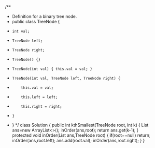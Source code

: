 /**
 * Definition for a binary tree node.
 * public class TreeNode {
 *     int val;
 *     TreeNode left;
 *     TreeNode right;
 *     TreeNode() {}
 *     TreeNode(int val) { this.val = val; }
 *     TreeNode(int val, TreeNode left, TreeNode right) {
 *         this.val = val;
 *         this.left = left;
 *         this.right = right;
 *     }
 * }
 */
class Solution {
    public int kthSmallest(TreeNode root, int k) {
        List<Integer> ans=new ArrayList<>();
        inOrder(ans,root);
        return ans.get(k-1);
    }
    protected void inOrder(List<Integer> ans,TreeNode root)
    {
        if(root==null)
            return;
        inOrder(ans,root.left);
        ans.add(root.val);
        inOrder(ans,root.right);
    }
}